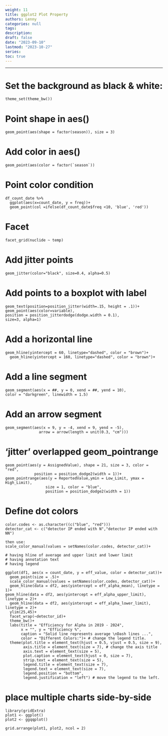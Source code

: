 ```yaml
---
weight: 11
title: ggplot2 Plot Property
authors: Lenny
categories: null
tags: 
description: 
draft: false
date: "2023-09-10"
lastmod: "2023-10-27"
series:
toc: true
---
```



<!--more-->
---

# Set the background as black & white:  
```
theme_set(theme_bw())
```


# Point shape in aes()

```
geom_point(aes(shape = factor(season)), size = 3) 
```


# Add color in aes()
```
geom_point(aes(color = factor(`season`))
```

# Point color condition
```
df_count_date %>%
  ggplot(aes(x=count_date, y = freq))+
  geom_point(col =ifelse(df_count_date$freq <10, 'blue', 'red'))

```


# Facet
 
```
facet_grid(nuclide ~ temp)
```



# Add jitter points

```
geom_jitter(color="black", size=0.4, alpha=0.5)
```


# Add points to a boxplot with label

```
geom_text(position=position_jitter(width=.15, height = .1))+
geom_point(aes(color=variable), 
position = position_jitterdodge(dodge.width = 0.1),
size=3, alpha=1)
```


# Add a horizontal line
```
geom_hline(yintercept = 60, linetype="dashed", color = "brown")+
  geom_hline(yintercept = 160, linetype="dashed", color = "brown")+
```


# Add a line segment
```
geom_segment(aes(x = ##, y = 0, xend = ##, yend = 10), 
color = "darkgreen", linewidth = 1.5)
```


# Add an arrow segment
```
geom_segment(aes(x = 9, y = -4, xend = 9, yend = -5), 
               arrow = arrow(length = unit(0.3, "cm")))
```


#  ‘jitter’ overlapped geom_pointrange
```
geom_point(aes(y = AssignedValue), shape = 21, size = 3, color = "red",
             position = position_dodge2(width = 1))+
geom_pointrange(aes(y = ReportedValue,ymin = Low_Limit, ymax = High_Limit), 
                  size = 1, color = "blue",
                  position = position_dodge2(width = 1))
```


# Define dot colors

```
color.codes <- as.character((c("blue", "red")))
detector_cat <- c("detector IP ended with N","detector IP ended with NN")

then use:
scale_color_manual(values = setNames(color.codes, detector_cat))+

# having hline of average and upper limit and lower limit
# having annotation text
# having legend

ggplot(df1, aes(x = count_date, y = eff_value, color = detector_cat))+
  geom_point(size = .5)+
  scale_color_manual(values = setNames(color.codes, detector_cat))+
  geom_hline(data = df2, aes(yintercept = eff_alpha_mean), linetype = 1)+
geom_hline(data = df2, aes(yintercept = eff_alpha_upper_limit), linetype = 2)+
  geom_hline(data = df2, aes(yintercept = eff_alpha_lower_limit), linetype = 2)+
  ylim(25,45)+
  facet_wrap(~detector_id)+
  theme_bw()+
  labs(title = "Efficiency for Alpha in 2019 - 2024", 
       x = "", y = "Efficiency %",
       caption = "Solid line represents average \nDash lines ...",
       color = "Different Colors:")+ # change the legend title.
  theme(plot.title = element_text(hjust = 0.5, vjust = 0.5, size = 9),
        axis.title = element_text(size = 7), # change the axis title
        axis.text = element_text(size = 5),
        plot.caption = element_text(hjust = 0, size = 7),
        strip.text = element_text(size = 5),
        legend.title = element_text(size = 7),
        legend.text = element_text(size = 7),
        legend.position = "bottom",
        legend.justification = "left") # move the legend to the left.
```



# place multiple charts side-by-side
```
library(gridExtra)
plot1 <- ggplot()
plot2 <- ggqqplot()

grid.arrange(plot1, plot2, ncol = 2)
```
